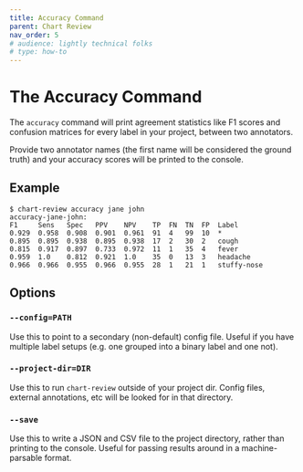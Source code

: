 ```yaml
---
title: Accuracy Command
parent: Chart Review
nav_order: 5
# audience: lightly technical folks
# type: how-to
---
```


# The Accuracy Command

The `accuracy` command will print agreement statistics like F1 scores and confusion matrices
for every label in your project, between two annotators.

Provide two annotator names (the first name will be considered the ground truth) and
your accuracy scores will be printed to the console.

## Example

```shell
$ chart-review accuracy jane john
accuracy-jane-john:
F1     Sens   Spec   PPV    NPV    TP  FN  TN  FP  Label           
0.929  0.958  0.908  0.901  0.961  91  4   99  10  *               
0.895  0.895  0.938  0.895  0.938  17  2   30  2   cough     
0.815  0.917  0.897  0.733  0.972  11  1   35  4   fever  
0.959  1.0    0.812  0.921  1.0    35  0   13  3   headache   
0.966  0.966  0.955  0.966  0.955  28  1   21  1   stuffy-nose
```

## Options

### `--config=PATH`

Use this to point to a secondary (non-default) config file.
Useful if you have multiple label setups (e.g. one grouped into a binary label and one not).

### `--project-dir=DIR`

Use this to run `chart-review` outside of your project dir.
Config files, external annotations, etc will be looked for in that directory. 

### `--save`

Use this to write a JSON and CSV file to the project directory,
rather than printing to the console.
Useful for passing results around in a machine-parsable format.
